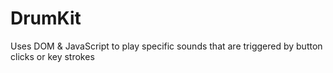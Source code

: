 # DrumKit
Uses DOM &amp; JavaScript to play specific sounds that are triggered by button clicks or key strokes
